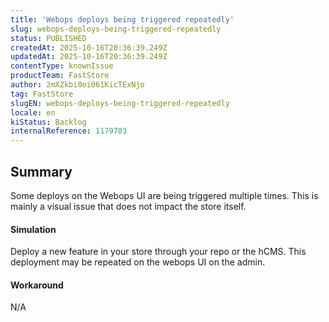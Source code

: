 ```yaml
---
title: 'Webops deploys being triggered repeatedly'
slug: webops-deploys-being-triggered-repeatedly
status: PUBLISHED
createdAt: 2025-10-16T20:36:39.249Z
updatedAt: 2025-10-16T20:36:39.249Z
contentType: knownIssue
productTeam: FastStore
author: 2mXZkbi0oi061KicTExNjo
tag: FastStore
slugEN: webops-deploys-being-triggered-repeatedly
locale: en
kiStatus: Backlog
internalReference: 1179703
---
```


## Summary


Some deploys on the Webops UI are being triggered multiple times. This is mainly a visual issue that does not impact the store itself.


#### Simulation


Deploy a new feature in your store through your repo or the hCMS. This deployment may be repeated on the webops UI on the admin.


#### Workaround


N/A



